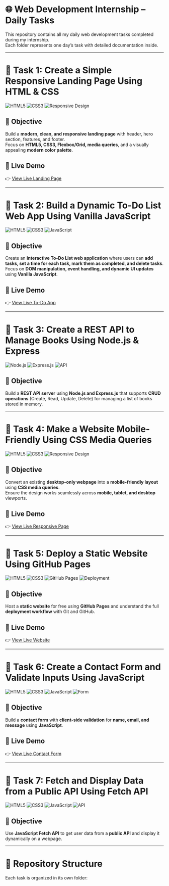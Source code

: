 # 🌐 Web Development Internship – Daily Tasks

This repository contains all my daily web development tasks completed during my internship.  
Each folder represents one day’s task with detailed documentation inside.

---

# 📝 Task 1: Create a Simple Responsive Landing Page Using HTML & CSS

![HTML5](https://img.shields.io/badge/HTML5-E34F26?style=for-the-badge&logo=html5&logoColor=white)
![CSS3](https://img.shields.io/badge/CSS3-1572B6?style=for-the-badge&logo=css3&logoColor=white)
![Responsive Design](https://img.shields.io/badge/Responsive-Design-green?style=for-the-badge)

## 🎯 Objective
Build a **modern, clean, and responsive landing page** with header, hero section, features, and footer.  
Focus on **HTML5, CSS3, Flexbox/Grid, media queries**, and a visually appealing **modern color palette**.

## 🚀 Live Demo
👉 [View Live Landing Page](https://22-09-2025-green.vercel.app)

---

# 📝 Task 2: Build a Dynamic To-Do List Web App Using Vanilla JavaScript

![HTML5](https://img.shields.io/badge/HTML5-E34F26?style=for-the-badge&logo=html5&logoColor=white)
![CSS3](https://img.shields.io/badge/CSS3-1572B6?style=for-the-badge&logo=css3&logoColor=white)
![JavaScript](https://img.shields.io/badge/JavaScript-ES6%2B-F7DF1E?style=for-the-badge&logo=javascript&logoColor=black)

## 🎯 Objective
Create an **interactive To-Do List web application** where users can **add tasks, set a time for each task, mark them as completed, and delete tasks**.  
Focus on **DOM manipulation, event handling, and dynamic UI updates** using **Vanilla JavaScript**.

## 🚀 Live Demo
👉 [View Live To-Do App](https://23-09-2025-green.vercel.app)

---

# 📝 Task 3: Create a REST API to Manage Books Using Node.js & Express

![Node.js](https://img.shields.io/badge/Node.js-339933?style=for-the-badge&logo=node.js&logoColor=white)
![Express.js](https://img.shields.io/badge/Express.js-000000?style=for-the-badge&logo=express&logoColor=white)
![API](https://img.shields.io/badge/REST-API-blue?style=for-the-badge)

## 🎯 Objective
Build a **REST API server** using **Node.js and Express.js** that supports **CRUD operations** (Create, Read, Update, Delete) for managing a list of books stored in memory.

---

# 📝 Task 4: Make a Website Mobile-Friendly Using CSS Media Queries

![HTML5](https://img.shields.io/badge/HTML5-E34F26?style=for-the-badge&logo=html5&logoColor=white)
![CSS3](https://img.shields.io/badge/CSS3-1572B6?style=for-the-badge&logo=css3&logoColor=white)
![Responsive Design](https://img.shields.io/badge/Responsive-Design-green?style=for-the-badge)

## 🎯 Objective
Convert an existing **desktop-only webpage** into a **mobile-friendly layout** using **CSS media queries**.  
Ensure the design works seamlessly across **mobile, tablet, and desktop** viewports.

## 🚀 Live Demo
👉 [View Live Responsive Page](https://26-09-2025.vercel.app)

---

# 📝 Task 5: Deploy a Static Website Using GitHub Pages

![HTML5](https://img.shields.io/badge/HTML5-E34F26?style=for-the-badge&logo=html5&logoColor=white)
![CSS3](https://img.shields.io/badge/CSS3-1572B6?style=for-the-badge&logo=css3&logoColor=white)
![GitHub Pages](https://img.shields.io/badge/GitHub-Pages-181717?style=for-the-badge&logo=github&logoColor=white)
![Deployment](https://img.shields.io/badge/Deployment-Automation-blue?style=for-the-badge)

## 🎯 Objective
Host a **static website** for free using **GitHub Pages** and understand the full **deployment workflow** with Git and GitHub.

## 🚀 Live Demo
👉 [View Live Website](https://<username>.github.io)

---

# 📝 Task 6: Create a Contact Form and Validate Inputs Using JavaScript

![HTML5](https://img.shields.io/badge/HTML5-E34F26?style=for-the-badge&logo=html5&logoColor=white)
![CSS3](https://img.shields.io/badge/CSS3-1572B6?style=for-the-badge&logo=css3&logoColor=white)
![JavaScript](https://img.shields.io/badge/JavaScript-Validation-F7DF1E?style=for-the-badge&logo=javascript&logoColor=black)
![Form](https://img.shields.io/badge/Form-Validation-orange?style=for-the-badge)

## 🎯 Objective
Build a **contact form** with **client-side validation** for **name, email, and message** using **JavaScript**.

## 🚀 Live Demo
👉 [View Live Contact Form](https://30-09-2025-green.vercel.app)

---

# 📝 Task 7: Fetch and Display Data from a Public API Using Fetch API

![HTML5](https://img.shields.io/badge/HTML5-E34F26?style=for-the-badge&logo=html5&logoColor=white)
![CSS3](https://img.shields.io/badge/CSS3-1572B6?style=for-the-badge&logo=css3&logoColor=white)
![JavaScript](https://img.shields.io/badge/JavaScript-Fetch-API-yellow?style=for-the-badge&logo=javascript&logoColor=black)
![API](https://img.shields.io/badge/Public-API-blue?style=for-the-badge)

## 🎯 Objective
Use **JavaScript Fetch API** to get user data from a **public API** and display it dynamically on a webpage.



---

# 📂 Repository Structure
Each task is organized in its own folder:


